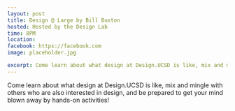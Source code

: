 ```yaml
---
layout: post
title: Design @ Large by Bill Buxton
hosted: Hosted by the Design Lab
time: 8PM
location: 
facebook: https://facebook.com
image: placeholder.jpg

excerpt: Come learn about what design at Design.UCSD is like, mix and mingle with others who are also interested in design, and be prepared to get your mind blown away by hands-on activities!
---
```

Come learn about what design at Design.UCSD is like, mix and mingle with others who are also interested in design, and be prepared to get your mind blown away by hands-on activities!